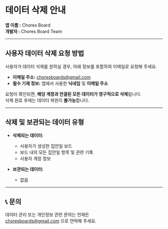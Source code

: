 # 데이터 삭제 안내

**앱 이름 :** Chores Board  
**개발자  :** Chores Board Team

---

## 사용자 데이터 삭제 요청 방법

사용자가 데이터 삭제를 원하실 경우, 아래 정보를 포함하여 이메일로 요청해 주세요.

- **이메일 주소:** [choresboards@gmail.com](mailto:choresboards@gmail.com)
- **필수 기재 정보:** 앱에서 사용한 **닉네임** 및 **이메일 주소**

요청이 확인되면, **해당 계정과 연결된 모든 데이터가 영구적으로 삭제**됩니다.  
삭제 완료 후에는 데이터 복원이 **불가능**합니다.

---

##  삭제 및 보관되는 데이터 유형

- **삭제되는 데이터:**
    - 사용자가 생성한 집안일 보드
    - 보드 내의 모든 집안일 항목 및 관련 기록
    - 사용자 계정 정보  
  

- **보관되는 데이터:**
    - 없음

---

## 📞 문의

데이터 관리 또는 개인정보 관련 문의는 언제든  
[choresboards@gmail.com](mailto:choresboards@gmail.com) 으로 연락해 주세요.
